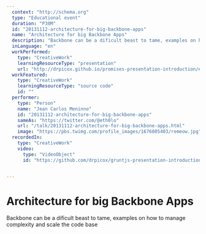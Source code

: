 ```yaml
---
  context: "http://schema.org"
  type: "Educational event"
  duration: "P30M"
  id: "20131112-architecture-for-big-backbone-apps"
  name: "Architecture for big Backbone Apps"
  description: "Backbone can be a dificult beast to tame, examples on how to manage complexity and scale the code base"
  inLanguage: "en"
  workPerformed: 
    type: "CreativeWork"
    learningResourceType: "presentation"
    url: "http://drpicox.github.io/promises-presentation-introduction/#/"
  workFeatured: 
    type: "CreativeWork"
    learningResourceType: "source code"
    id: ""
  performer: 
    type: "Person"
    name: "Jean Carlos Meninno"
    id: "20131112-architecture-for-big-backbone-apps"
    sameAs: "https://twitter.com/@eth0lo"
    url: "/talk/20131112-architecture-for-big-backbone-apps.html"
    image: "https://pbs.twimg.com/profile_images/1676805403/remeow.jpg"
  recordedIn: 
    type: "CreativeWork"
    video: 
      type: "VideoObject"
      id: "https://github.com/drpicox/gruntjs-presentation-introduction"


---
```

# Architecture for big Backbone Apps

Backbone can be a dificult beast to tame, examples on how to manage complexity and scale the code base